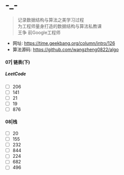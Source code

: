 # -_-
>记录数据结构与算法之美学习过程<br>
 为工程师量身打造的数据结构与算法私教课<br>
 王争 前Google工程师



 - 网址: https://time.geekbang.org/column/intro/126 <br>
 - 算法源码: https://github.com/wangzheng0822/algo


#### 07| 链表(下) 
##### LeetCode
- [ ] 206
- [ ] 141
- [ ] 21
- [ ] 19
- [ ] 876
#### 08|栈
- [ ] 20
- [ ] 155
- [ ] 232
- [ ] 844
- [ ] 224
- [ ] 682
- [ ] 496
